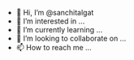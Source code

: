 - 👋 Hi, I’m @sanchitalgat
- 👀 I’m interested in ...
- 🌱 I’m currently learning ...
- 💞️ I’m looking to collaborate on ...
- 📫 How to reach me ...

<!---
sanchitalgat/sanchitalgat is a ✨ special ✨ repository because its `README.md` (this file) appears on your GitHub profile.
You can click the Preview link to take a look at your changes.
--->
